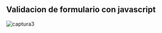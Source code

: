 ## Validacion de formulario con javascript
![captura3](https://user-images.githubusercontent.com/21319653/47606796-4c478700-d9ee-11e8-9887-c12497b560b7.png)
